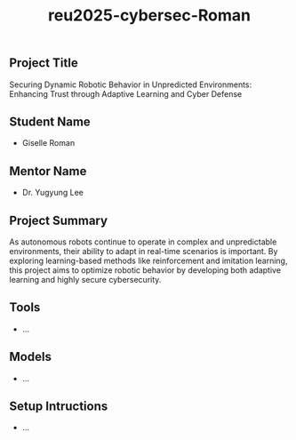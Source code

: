 <!DOCTYPE html>
<html lang="en">
<body>
    <header>
        <h1>reu2025-cybersec-Roman</h1>
    </header>
    <section>
                <h2>Project Title</h2>
        <p>
            Securing Dynamic Robotic Behavior in Unpredicted Environments: Enhancing Trust through Adaptive Learning and Cyber Defense
        </p>
    </section>
    <section>
        <h2>Student Name</h2>
        <ul>
            <li>Giselle Roman</li>
        </ul>
    </section>
    <section>
        <h2>Mentor Name</h2>
        <ul>
            <li>Dr. Yugyung Lee</li>
        </ul>
    </section>
    <section>
        <h2>Project Summary</h2>
        <p>
            As autonomous robots continue to operate in complex and unpredictable environments, their ability to adapt in real-time scenarios is important. By exploring learning-based methods like reinforcement and imitation learning, this project aims to optimize robotic behavior by developing both adaptive learning and highly secure cybersecurity.
        </p>
    </section>
        <section>
        <h2>Tools</h2>
          <ul>
            <li>...</li>
        </ul>
    </section>
    <section>
        <h2>Models</h2>
          <ul>
            <li>...</li>
        </ul>
    </section>
    <section>
        <h2>Setup Intructions</h2>
          <ul>
            <li>...</li>
        </ul>
    </section>
</body>
</html>
